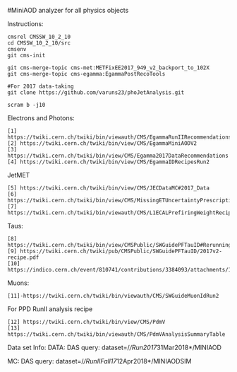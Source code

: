 #MiniAOD analyzer for all physics objects 

Instructions:
```
cmsrel CMSSW_10_2_10
cd CMSSW_10_2_10/src
cmsenv
git cms-init

git cms-merge-topic cms-met:METFixEE2017_949_v2_backport_to_102X 
git cms-merge-topic cms-egamma:EgammaPostRecoTools

#For 2017 data-taking
git clone https://github.com/varuns23/phoJetAnalysis.git

scram b -j10
```

Electrons and Photons:
```
[1] https://twiki.cern.ch/twiki/bin/viewauth/CMS/EgammaRunIIRecommendations
[2] https://twiki.cern.ch/twiki/bin/view/CMS/EgammaMiniAODV2
[3] https://twiki.cern.ch/twiki/bin/view/CMS/Egamma2017DataRecommendations
[4] https://twiki.cern.ch/twiki/bin/view/CMS/EgammaIDRecipesRun2
```
JetMET
```
[5] https://twiki.cern.ch/twiki/bin/view/CMS/JECDataMC#2017_Data
[6] https://twiki.cern.ch/twiki/bin/view/CMS/MissingETUncertaintyPrescription#Instructions_for_9_4_X_X_9_or_10
[7] https://twiki.cern.ch/twiki/bin/viewauth/CMS/L1ECALPrefiringWeightRecipe
```

Taus:
```
[8] https://twiki.cern.ch/twiki/bin/view/CMSPublic/SWGuidePFTauID#Rerunning_of_the_tau_ID_on_M_AN1
[9] https://twiki.cern.ch/twiki/pub/CMSPublic/SWGuidePFTauID/2017v2-recipe.pdf
[10] https://indico.cern.ch/event/810741/contributions/3384093/attachments/1827349/2991114/TauID_CMSweek_10042019.pdf 
```
Muons:
```
[11]-https://twiki.cern.ch/twiki/bin/viewauth/CMS/SWGuideMuonIdRun2
```

For PPD RunII analysis recipe
```
[12] https://twiki.cern.ch/twiki/bin/view/CMS/PdmV
[13] https://twiki.cern.ch/twiki/bin/viewauth/CMS/PdmVAnalysisSummaryTable
```

Data set Info:
DATA:
DAS query: dataset=/*/Run2017*31Mar2018*/MINIAOD

MC:
DAS query: dataset=/*/RunIIFall17*12Apr2018*/MINIAODSIM
